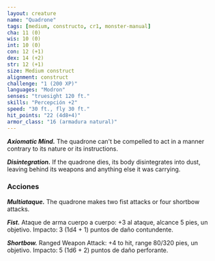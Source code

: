 ```yaml
---
layout: creature
name: "Quadrone"
tags: [medium, constructo, cr1, monster-manual]
cha: 11 (0)
wis: 10 (0)
int: 10 (0)
con: 12 (+1)
dex: 14 (+2)
str: 12 (+1)
size: Medium construct
alignment: construct
challenge: "1 (200 XP)"
languages: "Modron"
senses: "truesight 120 ft."
skills: "Percepción +2"
speed: "30 ft., fly 30 ft."
hit_points: "22 (4d8+4)"
armor_class: "16 (armadura natural)"
---
```


***Axiomatic Mind.*** The quadrone can't be compelled to act in a manner contrary to its nature or its instructions.

***Disintegration.*** If the quadrone dies, its body disintegrates into dust, leaving behind its weapons and anything else it was carrying.

### Acciones

***Multiataque.*** The quadrone makes two fist attacks or four shortbow attacks.

***Fist.*** Ataque de arma cuerpo a cuerpo: +3 al ataque, alcance 5 pies, un objetivo. Impacto: 3 (1d4 + 1) puntos de daño contundente.

***Shortbow.*** Ranged Weapon Attack: +4 to hit, range 80/320 pies, un objetivo. Impacto: 5 (1d6 + 2) puntos de daño perforante.